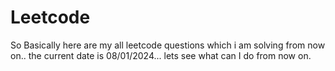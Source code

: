 # Leetcode
So Basically here are my all leetcode questions which i am solving from now on.. the current date is 08/01/2024... lets see what can I do from now on.
